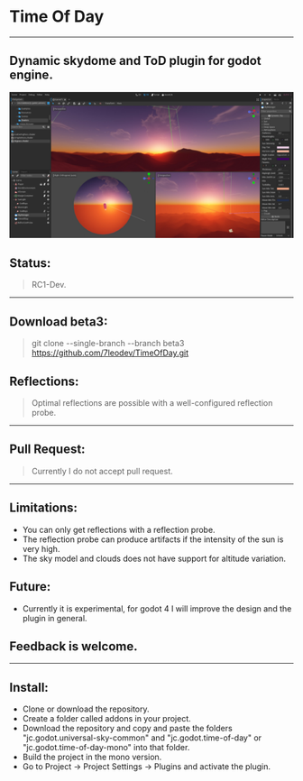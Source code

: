 # Time Of Day
------------------------------------

Dynamic skydome and ToD plugin for godot engine.
------------------------------------
![Screenshot](https://raw.githubusercontent.com/7leodev/UniversalSky/main/Screenshots/Screenshot0.jpg)


## Status:
> RC1-Dev.
------------------------------------

## Download beta3:
> git clone --single-branch --branch beta3 https://github.com/7leodev/TimeOfDay.git

## Reflections:
> Optimal reflections are possible with a well-configured reflection probe. 
------------------------------------

## Pull Request:
> Currently I do not accept pull request.
------------------------------------

## Limitations: 
- You can only get reflections with a reflection probe.
- The reflection probe can produce artifacts if the intensity of the sun is very high. 
- The sky model and clouds does not have support for altitude variation. 

## Future:
- Currently it is experimental, for godot 4 I will improve the design and the plugin in general. 

## Feedback is welcome.
------------------------------------

## Install:
- Clone or download the repository. 
- Create a folder called addons in your project. 
- Download the repository and copy and paste the folders "jc.godot.universal-sky-common" and "jc.godot.time-of-day" or "jc.godot.time-of-day-mono" into that folder. 
- Build the project in the mono version.
- Go to Project -> Project Settings -> Plugins and activate the plugin. 
